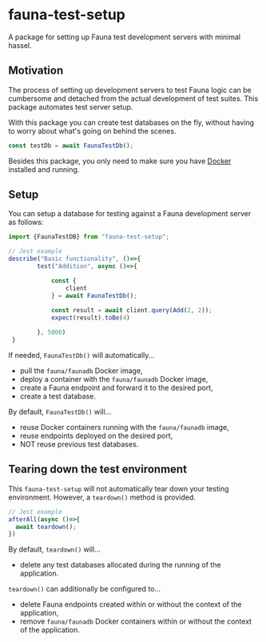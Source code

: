 # fauna-test-setup
A package for setting up Fauna test development servers with minimal hassel.

## Motivation
The process of setting up development servers to test Fauna logic can be cumbersome and detached from the actual development of test suites. This package automates test server setup.

With this package you can create test databases on the fly, without having to worry about what's going on behind the scenes.

```typescript
const testDb = await FaunaTestDb();
```

Besides this package, you only need to make sure you have [Docker](https://www.docker.com/) installed and running.   

## Setup
You can setup a database for testing against a Fauna development server as follows:
```typescript
import {FaunaTestDB} from "fauna-test-setup";

// Jest example
describe("Basic functionality", ()=>{
        test("Addition", async ()=>{

            const {
                client
            } = await FaunaTestDb();
    
            const result = await client.query(Add(2, 2));
            expect(result).toBe(4)

        }, 5000)
 }
```
If needed, `FaunaTestDb()` will automatically...
- pull the `fauna/faunadb` Docker image,
- deploy a container with the `fauna/faunadb` Docker image,
- create a Fauna endpoint and forward it to the desired port,
- create a test database.

By default, `FaunaTestDb()` will...
- reuse Docker containers running with the `fauna/faunadb` image,
- reuse endpoints deployed on the desired port,
- NOT reuse previous test databases.

## Tearing down the test environment
This `fauna-test-setup` will not automatically tear down your testing environment. However, a `teardown()` method is provided.
```typescript
// Jest example
afterAll(async ()=>{
  await teardown();
})
```
By default, `teardown()` will...
- delete any test databases allocated during the running of the application.

`teardown()` can additionally be configured to...
- delete Fauna endpoints created within or without the context of the application,
- remove `fauna/faunadb` Docker containers within or without the context of the application.
